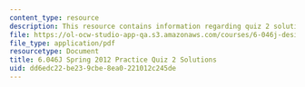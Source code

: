 ```yaml
---
content_type: resource
description: This resource contains information regarding quiz 2 solutions.
file: https://ol-ocw-studio-app-qa.s3.amazonaws.com/courses/6-046j-design-and-analysis-of-algorithms-spring-2012/dd6edc22be239cbe8ea0221012c245de_MIT6_046JS12_quiz2prac_sol.pdf
file_type: application/pdf
resourcetype: Document
title: 6.046J Spring 2012 Practice Quiz 2 Solutions
uid: dd6edc22-be23-9cbe-8ea0-221012c245de
---
```

